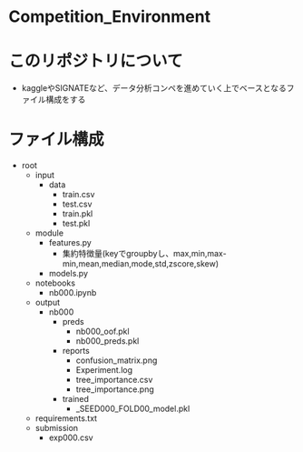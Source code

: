 # Competition_Environment

# このリポジトリについて
- kaggleやSIGNATEなど、データ分析コンペを進めていく上でベースとなるファイル構成をする

# ファイル構成
- root
  - input
    - data
      - train.csv
      - test.csv
      - train.pkl
      - test.pkl
  - module
    - features.py
      - 集約特徴量(keyでgroupbyし、max,min,max-min,mean,median,mode,std,zscore,skew)
    - models.py
  - notebooks
    - nb000.ipynb
  - output
    - nb000
      - preds
        - nb000_oof.pkl
        - nb000_preds.pkl
      - reports
        - confusion_matrix.png
        - Experiment.log
        - tree_importance.csv
        - tree_importance.png
      - trained
        - _SEED000_FOLD00_model.pkl
  - requirements.txt
  - submission
    - exp000.csv

